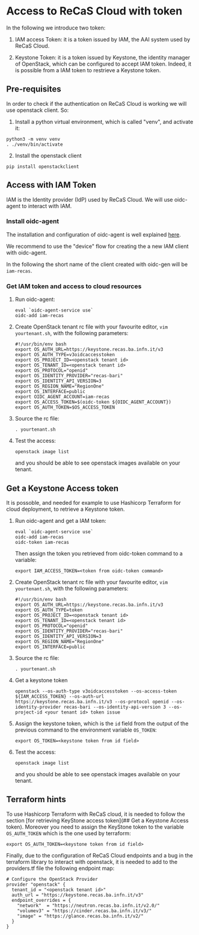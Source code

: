 # Access to ReCaS Cloud with token

In the following we introduce two token:

1. IAM access Token: it is a token issued by IAM, the AAI system used by ReCaS Cloud.

2. Keystone Token: it is a token issued by Keystone, the identity manager of OpenStack, which can be configured to accept IAM token. Indeed, it is possible from a IAM token to restrieve a Keystone token.

## Pre-requisites

In order to check if the authentication on ReCaS Cloud is working we will use openstack client. So:

1. Install a python virtual environment, which is called "venv", and activate it:
```
python3 -m venv venv
. ./venv/bin/activate
```

2. Install the openstack client
```
pip install openstackclient
```

## Access with IAM Token

IAM is the Identity provider (IdP) used by ReCaS Cloud. We will use oidc-agent to interact with IAM.

### Install oidc-agent

The installation and configuration of oidc-agent is well explained [here](https://github.com/indigo-dc/oidc-agent).

We recommend to use the "device" flow for creating the a new IAM client with oidc-agent.

In the following the short name of the client created with oidc-gen will be ``iam-recas``.

### Get IAM token and access to cloud resources

1. Run oidc-agent:

   ```
   eval `oidc-agent-service use`
   oidc-add iam-recas
   ```
2. Create OpenStack tenant rc file with your favourite editor, ``vim yourtenant.sh``, with the following parameters:

   ```
   #!/usr/bin/env bash
   export OS_AUTH_URL=https://keystone.recas.ba.infn.it/v3
   export OS_AUTH_TYPE=v3oidcaccesstoken
   export OS_PROJECT_ID=<openstack tenant id>
   export OS_TENANT_ID=<openstack tenant id>
   export OS_PROTOCOL="openid"
   export OS_IDENTITY_PROVIDER="recas-bari"
   export OS_IDENTITY_API_VERSION=3
   export OS_REGION_NAME="RegionOne"
   export OS_INTERFACE=public
   export OIDC_AGENT_ACCOUNT=iam-recas
   export OS_ACCESS_TOKEN=$(oidc-token ${OIDC_AGENT_ACCOUNT})
   export OS_AUTH_TOKEN=$OS_ACCESS_TOKEN
   ```

3. Source the rc file:

   ```
   . yourtenant.sh
   ```

4. Test the access:

   ```
   openstack image list
   ```

    and you should be able to see openstack images available on your tenant.

## Get a Keystone Access token 

It is possoble, and needed for example to use Hashicorp Terraform for cloud deployment, to retrieve a Keystone token.

1. Run oidc-agent and get a IAM token:

   ```
   eval `oidc-agent-service use`
   oidc-add iam-recas
   oidc-token iam-recas
   ```

   Then assign the token you retrieved from oidc-token command to a variable:

   ```
   export IAM_ACCESS_TOKEN=<token from oidc-token command>
   ```

2. Create OpenStack tenant rc file with your favourite editor, ``vim yourtenant.sh``, with the following parameters:

   ```
   #!/usr/bin/env bash
   export OS_AUTH_URL=https://keystone.recas.ba.infn.it/v3
   export OS_AUTH_TYPE=token
   export OS_PROJECT_ID=<openstack tenant id>
   export OS_TENANT_ID=<openstack tenant id>
   export OS_PROTOCOL="openid"
   export OS_IDENTITY_PROVIDER="recas-bari"
   export OS_IDENTITY_API_VERSION=3
   export OS_REGION_NAME="RegionOne"
   export OS_INTERFACE=public
   ```

3. Source the rc file:

   ```
   . yourtenant.sh
   ```

4. Get a keystone token

   ```
   openstack --os-auth-type v3oidcaccesstoken --os-access-token ${IAM_ACCESS_TOKEN} --os-auth-url https://keystone.recas.ba.infn.it/v3 --os-protocol openid --os-identity-provider recas-bari --os-identity-api-version 3 --os-project-id <your tenant id> token issue
   ```

5. Assign the keystone token, which is the ``id`` field from the output of the previous command to the environment variable ``OS_TOKEN``:

   ```
   export OS_TOKEN=<keystone token from id field>
   ``` 
6. Test the access:

   ```
   openstack image list
   ```

    and you should be able to see openstack images available on your tenant.

## Terraform hints

To use Hashicorp Terraform with ReCaS cloud, it is needed to follow the section [for retrieving KeyStone access token](## Get a Keystone Access token). Moreover you need to assign the KeyStone token to the variable ``OS_AUTH_TOKEN`` which is the one used by terraform:

   ```
   export OS_AUTH_TOKEN=<keystone token from id field>
   ```
Finally, due to the configuration of ReCaS Cloud endpoints and a bug in the terraform library to interact with openstack, it is needed to add to the providers.tf file the following endpoint map:

```
# Configure the OpenStack Provider
provider "openstack" {
  tenant_id = "<openstack tenant id>"
  auth_url = "https://keystone.recas.ba.infn.it/v3"
  endpoint_overrides = {
    "network"  = "https://neutron.recas.ba.infn.it/v2.0/"
    "volumev3" = "https://cinder.recas.ba.infn.it/v3/"
    "image" = "https://glance.recas.ba.infn.it/v2/"
  }
}
```
